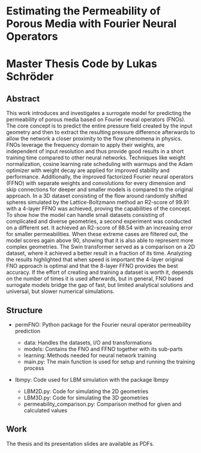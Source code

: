 Estimating the Permeability of Porous Media with Fourier Neural Operators
============
Master Thesis Code by Lukas Schröder
==============

Abstract
--------------
This work introduces and investigates a surrogate model for predicting the permeability of porous media based on Fourier neural operators (FNOs). The core concept is to predict the entire pressure field created by the input geometry and then to extract the resulting pressure difference afterwards to allow the network a closer proximity to the flow phenomena in physics. FNOs leverage the frequency domain to apply their weights, are independent of input resolution and thus provide good results in a short training time compared to other neural networks. Techniques like weight normalization, cosine learning rate scheduling with warmups and the Adam optimizer with weight decay are applied for improved stability and performance. Additionally, the improved factorized Fourier neural operators (FFNO) with separate weights and convolutions for every dimension and skip connections for deeper and smaller models is compared to the original approach. In a 3D dataset consisting of the flow around randomly shifted spheres simulated by the Lattice-Boltzmann method an R2-score of 99.91 with a 4-layer FFNO was achieved, proving the capabilities of the concept. To show how the model can handle small datasets consisting of complicated and diverse geometries, a second experiment was conducted on a different set. It achieved an R2-score of 88.54 with an increasing error for smaller permeabilities. When these extreme cases are filtered out, the model scores again above 90, showing that it is also able to represent more complex geometries. The Swin transformer served as a comparison on a 2D dataset, where it achieved a better result in a fraction of its time. Analyzing the results highlighted that when speed is important the 4-layer original FNO approach is optimal and that the 8-layer FFNO provides the best accuracy. If the effort of creating and training a dataset is worth it, depends on the number of times it is used afterwards, but in general, FNO based surrogate models bridge the gap of fast, but limited analytical solutions and universal, but slower numerical simulations.


Structure
--------------

- permFNO:       Python package for the Fourier neural operator permeability prediction
    - data:          Handles the datasets, I/O and transformations
    - models:        Contains the FNO and FFNO together with its sub-parts
    - learning:      Methods needed for neural network training
    - main.py:       The main function is used for setup and running the training process

- lbmpy:         Code used for LBM simulation with the package lbmpy
    - LBM2D.py: Code for simulating the 2D geometries
    - LBM3D.py: Code for simulating the 3D geometries
    - permeability_comparison.py: Comparison method for given and calculated values


Work
-----------
The thesis and its presentation slides are available as PDFs.
